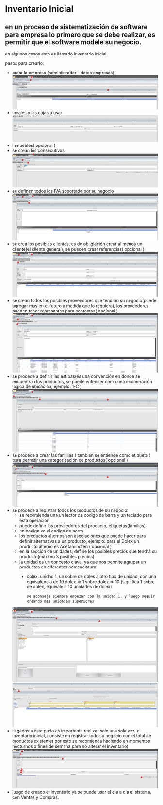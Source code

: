 # Inventario Inicial

## en un proceso de sistematización de software para empresa lo primero que se debe realizar, es permitir que el software modele su negocio.


en algunos casos esto es llamado inventario inicial.



pasos para crearlo:

- crear la empresa (administrador - datos empresas)
![](/images/datos_empresas.png)
- locales y las cajas a usar
![](/images/datos_empresas02.png)
- inmuebles( opcional )
- se crean los consecutivos 
![](/images/consecutivos01.png)
- se definen todos los IVA soportado por su negocio
![](/images/iva01.png)
- se crea los posibles clientes, es de obliglación crear al menos un cliente(el cliente general), se pueden crear referencias( opcional )
![](images/clientes01.png)
- se crean todos los posibles proveedores que tendrán su negocio(puede agregar más en el futuro a medida que lo requiera), los proveedores pueden tener represantes para contactos( opcional )    
![](/images/proveedores01.png)
- se procede a definir las estibas(es una convención en donde se encuentran los productos, se puede entender como una enumeración lógica de ubicación, ejemplo: 1-C )
![](/images/estibas01.png)
- se procede a crear las familias ( también se entiende como etiqueta ) para permitir una categorización de productos( opcional )
![](/images/familias.png)
- se procede a registrar todos los productos de su negocio:
  - se recomienda una un lector de codigo de barra y un teclado para esta operación
  - puede definir los proveedores del producto, etiquetas(familias)
  - en codigo va el codigo de barra
  - los productos alternos son asociaciones que puede hacer para definir alternativas a un producto, ejemplo: para el Dolex un producto alterno es Acetaminofén  ( opcional )      
  - en la sección de unidades, define los posibles precios que tendrá su producto(máximo 3 posibles precios)
  - la unidad es un concepto clave, ya que nos permite agrupar un productos en diferentes nomenclatura:
    - dolex: unidad 1, un sobre de doles a otro tipo de unidad, con una equivalencia de 10
          dolex => 1
          sobre dolex => 10  (significa 1 sobre de dolex, equivale a 10 unidades de dolex)

          se aconseja siempre empezar con la unidad 1, y luego seguir creando mas unidades superiores
  ![](/images/productos01.png)
  ![](/images/productos02.png)
- llegados a este pudo es importante realizar solo una sola vez, el inventario inicial, consiste en registrar todo su negocio con el total de productos existente( por esto se recomienda haciendo en momentos nocturnos o fines de semana para no alterar el inventario)
![](/images/inventario01.png)
- luego de creado el inventario ya se puede usar el dia a dia el sistema, con Ventas y Compras.

